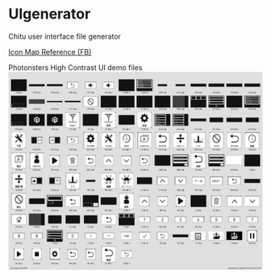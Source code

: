 # UIgenerator
Chitu user interface file generator

[Icon Map Reference (FB)](https://www.facebook.com/groups/AnycubicPhoton/permalink/1641360469341922/)

Photonsters High Contrast UI demo files
[![PSHC_2_8_UI_190427](https://github.com/Photonsters/UIgenerator/blob/master/PSHC_2_8_UI_190427/PSHC_2_8_UI_190427.png)](/PSHC_2_8_UI_190427/)
